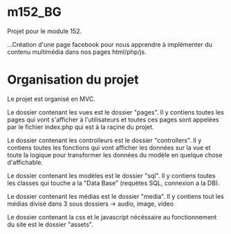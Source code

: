 # m152_BG

Projet pour le module 152.

...Création d'une page facebook pour nous apprendre à implémenter du contenu multimédia dans nos pages html/php/js.

# Organisation du projet

Le projet est organisé en MVC. 

Le dossier contenant les vues est le dossier "pages". Il y contiens toutes les pages qui vont s'afficher à l'utilisateurs et toutes ces pages sont appelées par le fichier index.php qui est à la raçine du projet.

Le dossier contenant les controlleurs est le dossier "controllers". Il y contiens toutes les fonctions qui vont afficher les données sur la vue et toute la logique pour transformer les données du modèle en quelque chose d'affichable.

Le dossier contenant les modèles est le dossier "sql". Il y contiens toutes les classes qui touche a la "Data Base" (requètes SQL, connexion a la DB).

Le dossier contenant les médias est le dossier "media". Il y contiens tout les médias divisé dans 3 sous dossiers -> audio, image, video

Le dossier contenant la css et le javascript nécéssaire au fonctionnement du site est le dossier "assets".